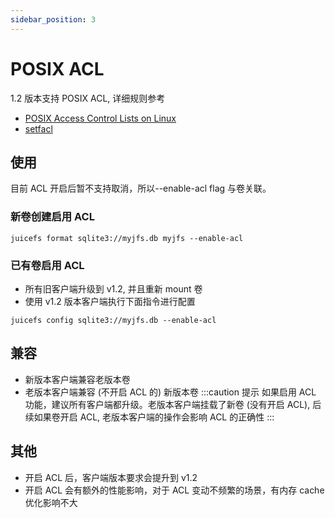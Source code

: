 ```yaml
---
sidebar_position: 3
---
```

# POSIX ACL

1.2 版本支持 POSIX ACL, 详细规则参考

- [POSIX Access Control Lists on Linux](https://www.usenix.org/legacy/publications/library/proceedings/usenix03/tech/freenix03/full_papers/gruenbacher/gruenbacher_html/main.html)
- [setfacl](https://linux.die.net/man/1/setfacl)

## 使用

<!-- markdownlint-disable MD044 enhanced-proper-names -->

目前 ACL 开启后暂不支持取消，所以--enable-acl flag 与卷关联。

### 新卷创建启用 ACL

```shell
juicefs format sqlite3://myjfs.db myjfs --enable-acl
```

### 已有卷启用 ACL

- 所有旧客户端升级到 v1.2, 并且重新 mount 卷
- 使用 v1.2 版本客户端执行下面指令进行配置

```shell
juicefs config sqlite3://myjfs.db --enable-acl
```

<!-- markdownlint-enable MD044 enhanced-proper-names -->

## 兼容

- 新版本客户端兼容老版本卷
- 老版本客户端兼容 (不开启 ACL 的) 新版本卷
:::caution 提示
如果启用 ACL 功能，建议所有客户端都升级。老版本客户端挂载了新卷 (没有开启 ACL), 后续如果卷开启 ACL, 老版本客户端的操作会影响 ACL 的正确性
:::

## 其他

- 开启 ACL 后，客户端版本要求会提升到 v1.2
- 开启 ACL 会有额外的性能影响，对于 ACL 变动不频繁的场景，有内存 cache 优化影响不大
